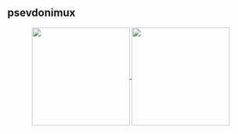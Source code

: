 ## psevdonimux

<div id="stat" align="center">
    <a href="#">
    <img height=200 align="center" src="https://github-readme-stats.vercel.app/api?username=psevdonimux&show_icons=true&bg_color=00000000">
    </a>
    <a href="#">
    <img height=200 align="center" src="https://github-readme-stats.vercel.app/api/top-langs/?username=psevdonimux&layout=compact&show_icons=true&bg_color=00000000">
    </a>
</div>
